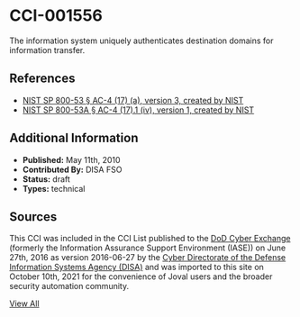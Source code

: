 # CCI-001556

The information system uniquely authenticates destination domains for information transfer.

## References ##

* [NIST SP 800-53 § AC-4 (17) (a), version 3, created by NIST](http://csrc.nist.gov/publications/PubsSPs.html)
* [NIST SP 800-53A § AC-4 (17).1 (iv), version 1, created by NIST](http://csrc.nist.gov/publications/PubsSPs.html)


## Additional Information ##

* **Published:** May 11th, 2010
* **Contributed By:** DISA FSO
* **Status:** draft
* **Types:** technical

## Sources ##

This CCI was included in the CCI List published to the [DoD Cyber Exchange](https://public.cyber.mil/stigs/cci/)
(formerly the Information Assurance Support Environment (IASE)) on June 27th, 2016 as version
2016-06-27 by the [Cyber Directorate of the Defense Information Systems Agency (DISA)](https://public.cyber.mil/about-cyber/)
and was imported to this site on October 10th, 2021 for the convenience of Joval users and the broader
security automation community.

[View All](../README.md)
